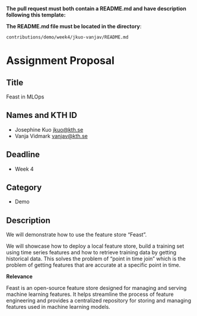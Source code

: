 **The pull request must both contain a README.md and have description following this template:**

**The README.md file must be located in the directory**:

`contributions/demo/week4/jkuo-vanjav/README.md`

# Assignment Proposal

## Title

Feast in MLOps

## Names and KTH ID

  - Josephine Kuo jkuo@kth.se
  - Vanja Vidmark vanjav@kth.se

## Deadline

- Week 4

## Category

- Demo


## Description
We will demonstrate how to use the feature store “Feast”. 

We will showcase how to deploy a local feature store, build a training set using time series features and how to retrieve training data by getting historical data. This solves the problem of “point in time join” which is the problem of getting features that are accurate at a specific point in time. 

**Relevance**

Feast is an open-source feature store designed for managing and serving machine learning features. It helps streamline the process of feature engineering and provides a centralized repository for storing and managing features used in machine learning models.
